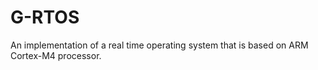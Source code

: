 # G-RTOS
An implementation of a real time operating system that is based on ARM Cortex-M4 processor.
